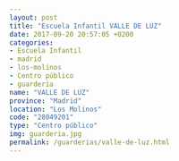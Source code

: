 ```yaml
---
layout: post
title: "Escuela Infantil VALLE DE LUZ"
date: 2017-09-20 20:57:05 +0200
categories:
- Escuela Infantil
- madrid
- los-molinos
- Centro público
- guarderia
name: "VALLE DE LUZ"
province: "Madrid"
location: "Los Molinos"
code: "28049201"
type: "Centro público"
img: guarderia.jpg
permalink: /guarderias/valle-de-luz.html
---
```

